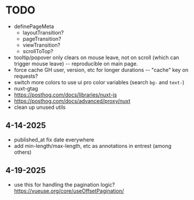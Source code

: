 # TODO

- definePageMeta
  - layoutTransition?
  - pageTransition?
  - viewTransition?
  - scrollToTop?
- tooltip/popover only clears on mouse leave, not on scroll (which can trigger mouse leave) -- reproducible on main page.
- force cache GH user, version, etc for longer durations -- "cache" key on requests?
- switch more colors to use ui pro color variables (search `bg-` and `text-`)
- nuxt-gtag
- <https://posthog.com/docs/libraries/nuxt-js>
- <https://posthog.com/docs/advanced/proxy/nuxt>
- clean up unused utils

## 4-14-2025

- published_at fix date everywhere
- add min-length/max-length, etc as annotations in entrest (among others)

## 4-19-2025

- use this for handling the pagination logic? <https://vueuse.org/core/useOffsetPagination/>
